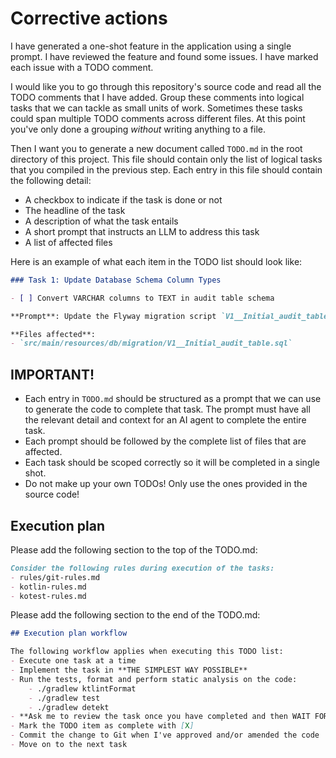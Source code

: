 # Corrective actions

I have generated a one-shot feature in the application using a single prompt. I have reviewed the feature and found some issues. I have marked each issue with a TODO comment.

I would like you to go through this repository's source code and read all the TODO comments that I have added. Group these comments into logical tasks that we can tackle as small units of work. Sometimes these tasks could span multiple TODO comments across different files. At this point you've only done a grouping _without_ writing anything to a file.

Then I want you to generate a new document called `TODO.md` in the root directory of this project. This file should contain only the list of logical tasks that you compiled in the previous step. Each entry in this file should contain the following detail:

* A checkbox to indicate if the task is done or not
* The headline of the task
* A description of what the task entails
* A short prompt that instructs an LLM to address this task
* A list of affected files

Here is an example of what each item in the TODO list should look like:

```markdown
### Task 1: Update Database Schema Column Types

- [ ] Convert VARCHAR columns to TEXT in audit table schema

**Prompt**: Update the Flyway migration script `V1__Initial_audit_table.sql` to change all VARCHAR column definitions to TEXT type. The current schema uses VARCHAR with specific length constraints (VARCHAR(50), VARCHAR(100), etc.) but these should be changed to TEXT for better flexibility and consistency with PostgreSQL best practices.

**Files affected**:
- `src/main/resources/db/migration/V1__Initial_audit_table.sql`
```

## IMPORTANT!

* Each entry in `TODO.md` should be structured as a prompt that we can use to generate the code to complete that task. The prompt must have all the relevant detail and context for an AI agent to complete the entire task.
* Each prompt should be followed by the complete list of files that are affected.
* Each task should be scoped correctly so it will be completed in a single shot.
* Do not make up your own TODOs! Only use the ones provided in the source code!

## Execution plan

Please add the following section to the top of the TODO.md:

```markdown
Consider the following rules during execution of the tasks:
- rules/git-rules.md
- kotlin-rules.md
- kotest-rules.md
```

Please add the following section to the end of the TODO.md:

```markdown
## Execution plan workflow

The following workflow applies when executing this TODO list:
- Execute one task at a time
- Implement the task in **THE SIMPLEST WAY POSSIBLE**
- Run the tests, format and perform static analysis on the code:
    - ./gradlew ktlintFormat
    - ./gradlew test
    - ./gradlew detekt
- **Ask me to review the task once you have completed and then WAIT FOR ME**
- Mark the TODO item as complete with [X]
- Commit the change to Git when I've approved and/or amended the code
- Move on to the next task
```
